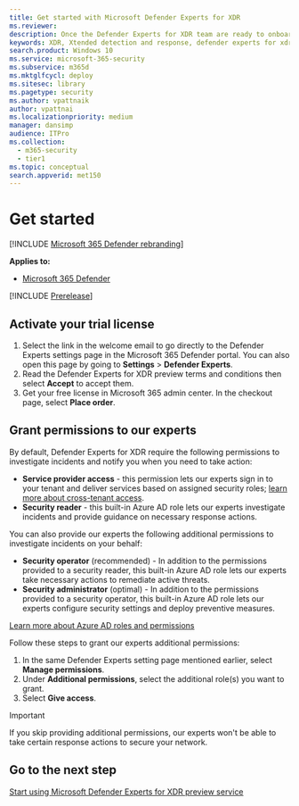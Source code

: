 ```yaml
---
title: Get started with Microsoft Defender Experts for XDR
ms.reviewer:
description: Once the Defender Experts for XDR team are ready to onboard you, defenderexpertscomms@microsoft.com will send you a welcome email
keywords: XDR, Xtended detection and response, defender experts for xdr, Microsoft Defender Experts for XDR, managed threat hunting, managed detection and response (MDR) service, service delivery manager, Microsoft Defender Experts for hunting, threat hunting and analysis
search.product: Windows 10
ms.service: microsoft-365-security
ms.subservice: m365d
ms.mktglfcycl: deploy
ms.sitesec: library
ms.pagetype: security
ms.author: vpattnaik
author: vpattnai
ms.localizationpriority: medium
manager: dansimp
audience: ITPro
ms.collection:
  - m365-security
  - tier1
ms.topic: conceptual
search.appverid: met150
---
```


# Get started

[!INCLUDE [Microsoft 365 Defender rebranding](../../includes/microsoft-defender.md)]

**Applies to:**

- [Microsoft 365 Defender](https://go.microsoft.com/fwlink/?linkid=2118804)

[!INCLUDE [Prerelease](../includes/prerelease.md)]

## Activate your trial license

1. Select the link in the welcome email to go directly to the Defender Experts settings page in the Microsoft 365 Defender portal. You can also open this page by going to **Settings** > **Defender Experts**.
2. Read the Defender Experts for XDR preview terms and conditions then select **Accept** to accept them.
3. Get your free license in Microsoft 365 admin center. In the checkout page, select **Place order**.

## Grant permissions to our experts

By default, Defender Experts for XDR require the following permissions to investigate incidents and notify you when you need to take action:

- **Service provider access** - this permission lets our experts sign in to your tenant and deliver services based on assigned security roles; [learn more about cross-tenant access](/azure/active-directory/external-identities/cross-tenant-access-overview).
- **Security reader** - this built-in Azure AD role lets our experts investigate incidents and provide guidance on necessary response actions.

You can also provide our experts the following additional permissions to investigate incidents on your behalf:

- **Security operator** (recommended) - In addition to the permissions provided to a security reader, this built-in Azure AD role lets our experts take necessary actions to remediate active threats.
- **Security administrator** (optimal) - In addition to the permissions provided to a security operator, this built-in Azure AD role lets our experts configure security settings and deploy preventive measures.

[Learn more about Azure AD roles and permissions](/azure/active-directory/roles/permissions-reference)

Follow these steps to grant our experts additional permissions:

1. In the same Defender Experts setting page mentioned earlier, select **Manage permissions**.
2. Under **Additional permissions**, select the additional role(s) you want to grant.
3. Select **Give access**.

> [!IMPORTANT]
> If you skip providing additional permissions, our experts won't be able to take certain response actions to secure your network.

## Go to the next step

[Start using Microsoft Defender Experts for XDR preview service](start-using-mdex-xdr.md)


